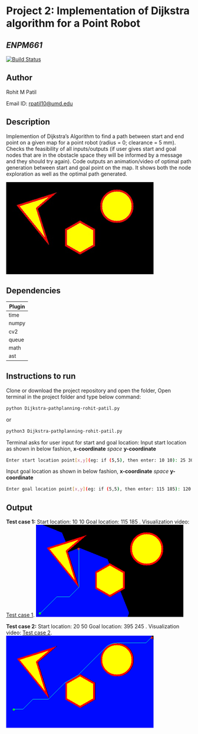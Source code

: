 # Project 2: Implementation of Dijkstra algorithm for a Point Robot
## _ENPM661_
[![Build Status](https://travis-ci.org/joemccann/dillinger.svg?branch=master)](https://travis-ci.org/joemccann/dillinger)

## Author
Rohit M Patil

Email ID: rpatil10@umd.edu

## Description
Implemention of Dijkstra’s Algorithm to find a path between start and end point on a given map for a point robot (radius = 0; clearance = 5 mm). Checks the feasibility of all inputs/outputs (if user gives start and goal nodes that are in the obstacle space they will be informed by a message and they should try again). Code outputs an animation/video of optimal path generation between start and goal point on the map. It shows both the node exploration as well as the optimal path generated.

![Work space](/outputs/workspace.jpg?raw=true)
## Dependencies

| Plugin | 
| ------ |
| time | 
| numpy | 
| cv2 | 
| queue | 
| math | 
| ast | 

## Instructions to run
Clone or download the project repository and open the folder,
Open terminal in the project folder and type below command:
```bash
python Dijkstra-pathplanning-rohit-patil.py
```
or
```bash
python3 Dijkstra-pathplanning-rohit-patil.py
```
Terminal asks for user input for start and goal location:
Input start location as shown in below fashion, **x-coordinate** _space_ **y-coordinate**
```sh
Enter start location point[x,y](eg: if (5,5), then enter: 10 10): 25 30
```
Input goal location as shown in below fashion, **x-coordinate** _space_ **y-coordinate**
```sh
Enter goal location point[x,y](eg: if (5,5), then enter: 115 185): 120 190
```
## Output
**Test case 1:**
Start location: 10 10
Goal location: 115 185
. Visualization video: [Test case 1](https://youtu.be/vwKUfesqk9k).
![Optimal_path_testcase1](/outputs/Optimal_path_testcase1.png?raw=true)


**Test case 2:**
Start location: 20 50
Goal location: 395 245
. Visualization video: [Test case 2](https://youtu.be/W2lts-Yb6SI).
![Optimal_path_testcase2](/outputs/Optimal_path_testcase2.png?raw=true)

